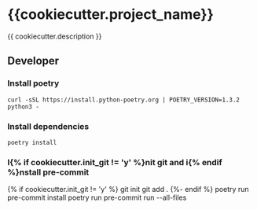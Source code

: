 # {{cookiecutter.project_name}}

{{ cookiecutter.description }}

## Developer

### Install poetry

    curl -sSL https://install.python-poetry.org | POETRY_VERSION=1.3.2 python3 -

### Install dependencies

    poetry install

### I{% if cookiecutter.init_git != 'y' %}nit git and i{% endif %}nstall pre-commit
{% if cookiecutter.init_git != 'y' %}
    git init
    git add .
{%- endif %}
    poetry run pre-commit install
    poetry run pre-commit run --all-files

